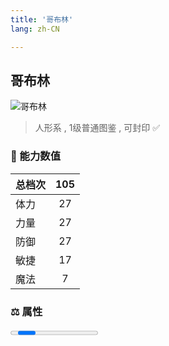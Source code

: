 ```yaml
---
title: '哥布林'
lang: zh-CN

---
```


<RouterBack />

## 哥布林

![哥布林](https://user-images.githubusercontent.com/78347270/115960070-3e850500-a54a-11eb-9bb7-e24af5cbf161.gif) 

> 人形系 , 1级普通图鉴<Card /> , 可封印 ✅


### 💪 能力数值

| 总档次       | 105            |
| :----------- |:-------------:|
| 体力      | 27   <Stars :number="2.5" />  |
| 力量      | 27   <Stars :number="2.5" />  |
| 防御      | 27   <Stars :number="2.5" />  | 
| 敏捷      | 17  <Stars :number="1.5" />  | 
| 魔法      | 7  <Stars :number="0.5" />   | 


### ⚖️ 属性


<Progress earth :number="7" />

<Progress water :number="3" />

<Progress fire :number="0" />

<Progress wind :number="0" />

### ✨ 技能栏 <Strong>9个</Strong>

- 攻击
- 防御

### 👶 1级出现点

- 法兰城近郊全域
- 牛鬼洞窟顶层打完鬼犬后随即出现， 参考任务 :scroll: 牛鬼讨伐